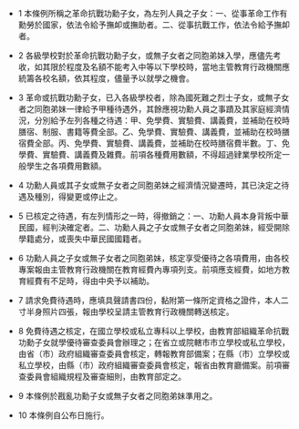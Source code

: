 * 1 本條例所稱之革命抗戰功勳子女，為左列人員之子女：一、從事革命工作有勳勞於國家，依法令給予撫卹或撫助者。二、從事抗戰工作，依法令給予撫卹者。

* 2 各級學校對於革命抗戰功勳子女，或無子女者之同胞弟妹入學，應儘先考收，如其限於程度及名額不能考入中等以下學校時，當地主管教育行政機關應統籌各校名額，依其程度，儘量予以就學之機會。

* 3 革命或抗戰功勳子女，已入各級學校者，除為國死難之烈士子女，或無子女者之同胞弟妹一律給予甲種待遇外，其餘應視功勳人員之事蹟及其家庭經濟情況，分別給予左列各種之待遇：甲、免學費、實驗費、講義費，並補助在校時膳宿、制服、書籍等費全部。乙、免學費、實驗費、講義費，並補助在校時膳宿費全部。丙、免學費、實驗費、講義費，並補助在校時膳宿費半數。丁、免學費、實驗費、講義費及雜費。前項各種費用數額，不得超過肄業學校所定一般學生之各項費用數額。

* 4 功勳人員或其子女或無子女者之同胞弟妹之經濟情況變遷時，其已決定之待遇及種別，得變更或停止之。

* 5 已核定之待遇，有左列情形之一時，得撤銷之：一、功勳人員本身背叛中華民國，經判決確定者。二、功勳人員之子女或無子女者之同胞弟妹，經受開除學籍處分，或喪失中華民國國籍者。

* 6 功勳人員之子女或無子女者之同胞弟妹，核定享受優待之各項費用，由各校專案報由主管教育行政機關在教育經費內專項列支。前項應支經費，如地方教育經費有不足時，得由中央予以補助。

* 7 請求免費待遇時，應填具聲請書四份，黏附第一條所定資格之證件，本人二寸半身照片四張，報由學校呈請主管教育行政機關轉送核定。

* 8 免費待遇之核定，在國立學校或私立專科以上學校，由教育部組織革命抗戰功勳子女就學優待審查委員會辦理之；在省立或院轄市市立學校或私立學校，由省（市）政府組織審查委員會核定，轉報教育部備案；在縣（市）立學校或私立學校，由縣（市）政府組織審查委員會核定，報省由教育廳備案。前項審查委員會組織規程及審查細則，由教育部定之。

* 9 本條例於戡亂功勳子女或無子女者之同胞弟妹準用之。

* 10 本條例自公布日施行。

